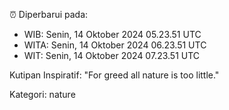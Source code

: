 ⏰ Diperbarui pada:
- WIB: Senin, 14 Oktober 2024 05.23.51 UTC
- WITA: Senin, 14 Oktober 2024 06.23.51 UTC
- WIT: Senin, 14 Oktober 2024 07.23.51 UTC

Kutipan Inspiratif:
"For greed all nature is too little."


Kategori: nature

